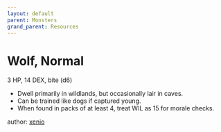 ```yaml
---
layout: default
parent: Monsters
grand_parent: Resources
---
```

# Wolf, Normal
3 HP, 14 DEX, bite (d6)
- Dwell primarily in wildlands, but occasionally lair in caves.
-   Can be trained like dogs if captured young.
-   When found in packs of at least 4, treat WIL as 15 for morale
    checks.

author: [xenio](https://xenioinabottle.blogspot.com)
